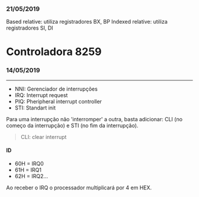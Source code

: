 ### 21/05/2019

Based relative: utiliza registradores BX, BP
Indexed relative: utiliza registradores SI, DI


# Controladora 8259

### 14/05/2019 

---

- NNI: Gerenciador de interrupções
- IRQ: Interrupt request
- PIQ: Pheripheral interrupt controller
- STI: Standart init
  
Para uma interrupção não 'interromper' a outra, basta adicionar:
CLI (no começo da interrupção) e STI (no fim da interrupção).

> CLI: clear interrupt

#### ID
- 60H = IRQ0
- 61H = IRQ1
- 62H = IRQ2...

Ao receber o IRQ o processador multiplicará por 4 em HEX.

